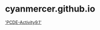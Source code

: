 # cyanmercer.github.io

<a href = "https://cyanmercer.github.io/PCDE-Activity9.1/">'PCDE-Activity9.1'</a>
